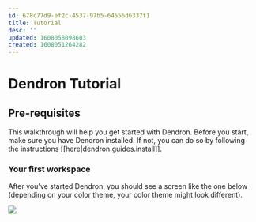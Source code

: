 ```yaml
---
id: 678c77d9-ef2c-4537-97b5-64556d6337f1
title: Tutorial
desc: ''
updated: 1608058098603
created: 1608051264282
---
```


# Dendron Tutorial


## Pre-requisites

This walkthrough will help you get started with Dendron. Before you start, make sure you have Dendron installed. If not, you can do so by following the instructions [[here|dendron.guides.install]].

### Your first workspace

After you've started Dendron, you should see a screen like the one below (depending on your color theme, your color theme might look different).

![](https://foundation-prod-assetspublic53c57cce-8cpvgjldwysl.s3-us-west-2.amazonaws.com/assets/images/quickstart.workspace.jpg)

